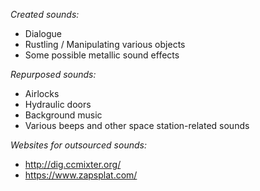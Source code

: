 _Created sounds:_

- Dialogue
- Rustling / Manipulating various objects
- Some possible metallic sound effects

_Repurposed sounds:_

- Airlocks
- Hydraulic doors
- Background music
- Various beeps and other space station-related sounds

_Websites for outsourced sounds:_

- http://dig.ccmixter.org/
- https://www.zapsplat.com/
